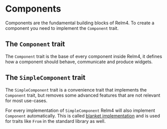 # Components

Components are the fundamental building blocks of Relm4. To create a component you need to implement the `Component` trait.

## The `Component` trait
The `Component` trait is the base of every component inside Relm4, it defines how a component should behave, communicate and produce widgets.

## The `SimpleComponent` trait
The `SimpleComponent` trait is a convenience trait that implements the `Component` trait, but removes some advanced features that are not relevant for most use-cases. 

 For every implementation of `SimpleComponent` Relm4 will also implement `Component` automatically. This is called [blanket implementation](https://doc.rust-lang.org/book/ch10-02-traits.html#using-trait-bounds-to-conditionally-implement-methods) and is used for traits like `From` in the standard library as well.